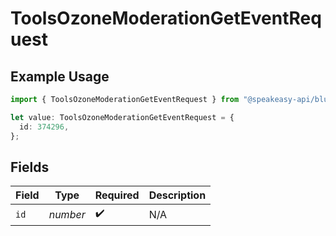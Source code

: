 # ToolsOzoneModerationGetEventRequest

## Example Usage

```typescript
import { ToolsOzoneModerationGetEventRequest } from "@speakeasy-api/bluesky/models/operations";

let value: ToolsOzoneModerationGetEventRequest = {
  id: 374296,
};
```

## Fields

| Field              | Type               | Required           | Description        |
| ------------------ | ------------------ | ------------------ | ------------------ |
| `id`               | *number*           | :heavy_check_mark: | N/A                |